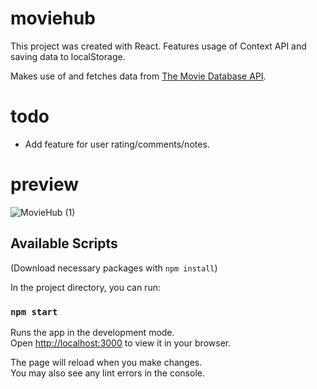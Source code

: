 # moviehub

This project was created with React. Features usage of Context API and saving data to localStorage.

Makes use of and fetches data from [The Movie Database API](https://www.themoviedb.org/).

# todo
- Add feature for user rating/comments/notes.

# preview
![MovieHub (1)](https://user-images.githubusercontent.com/81380688/148633411-92aebf59-fed9-4441-a4c3-9bcf2fefbd95.png)

## Available Scripts
(Download necessary packages with `npm install`)

In the project directory, you can run:

### `npm start`

Runs the app in the development mode.\
Open [http://localhost:3000](http://localhost:3000) to view it in your browser.

The page will reload when you make changes.\
You may also see any lint errors in the console.

